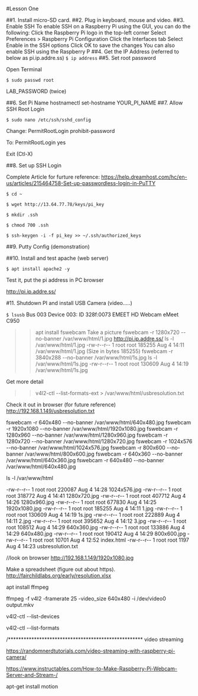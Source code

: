 #Lesson One

##1. Install micro-SD card.
##2. Plug in keyboard, mouse and video.
##3. Enable SSH 
To enable SSH on a Raspberry Pi using the GUI, you can do the following:
Click the Raspberry Pi logo in the top-left corner
Select Preferences > Raspberry Pi Configuration
Click the Interfaces tab
Select Enable in the SSH options
Click OK to save the changes 
You can also enable SSH using the Raspberry P
##4. Get the IP Address (referred to below as pi.ip.addre.ss)
`$ ip address`
##5. Set root password

Open Terminal

`$ sudo passwd root`

LAB_PASSWORD (twice)

##6. Set Pi Name
hostnamectl set-hostname YOUR_PI_NAME
##7. Allow SSH Root Login

`$ sudo nano /etc/ssh/sshd_config`

Change: 
PermitRootLogin prohibit-password

To:
PermitRootLogin yes

Exit (Ctl-X)

##8. Set up SSH Login

Complete Article for furture reference: https://help.dreamhost.com/hc/en-us/articles/215464758-Set-up-passwordless-login-in-PuTTY

`$ cd ~`

`$ wget http://13.64.77.78/keys/pi_key`

`$ mkdir .ssh`

`$ chmod 700 .ssh`

`$ ssh-keygen -i -f pi_key >> ~/.ssh/authorized_keys`

##9. Putty Config (demonstration)

##10. Install and test apache (web server)

`$ apt install apache2 -y`

Test it, put the pi address in PC browser 

http://pi.ip.addre.ss/

#11. Shutdown PI and install USB Camera (video.....)

`$ lsusb`
Bus 003 Device 003: ID 328f:0073 EMEET HD Webcam eMeet C950

>>apt install fswebcam
Take a picture
>> fswebcam -r 1280x720 --no-banner /var/www/html/1.jpg
http://pi.ip.addre.ss/
>> ls -l /var/www/html/1.jpg
-rw-r--r-- 1 root root 185255 Aug  4 14:11 /var/www/html/1.jpg
(Size in bytes 185255)
>> fswebcam -r 3840x288 --no-banner /var/www/html/1s.jpg
>> ls -l /var/www/html/1s.jpg
-rw-r--r-- 1 root root 130609 Aug  4 14:19 /var/www/html/1s.jpg

Get more detail
>> v4l2-ctl --list-formats-ext > /var/www/html/usbresolution.txt

Check it out in browser (for future reference)
http://192.168.1.149/usbresolution.txt


fswebcam -r 640x480 --no-banner /var/www/html/640x480.jpg
fswebcam -r 1920x1080 --no-banner /var/www/html/1920x1080.jpg
fswebcam -r 1280x960 --no-banner /var/www/html/1280x960.jpg
fswebcam -r 1280x720 --no-banner /var/www/html/1280x720.jpg
fswebcam -r 1024x576 --no-banner /var/www/html/1024x576.jpg
fswebcam -r 800x600 --no-banner /var/www/html/800x600.jpg
fswebcam -r 640x360 --no-banner /var/www/html/640x360.jpg
fswebcam -r 640x480 --no-banner /var/www/html/640x480.jpg

ls -l /var/www/html


-rw-r--r-- 1 root root 220087 Aug  4 14:28 1024x576.jpg
-rw-r--r-- 1 root root 318772 Aug  4 14:41 1280x720.jpg
-rw-r--r-- 1 root root 407712 Aug  4 14:26 1280x960.jpg
-rw-r--r-- 1 root root 677830 Aug  4 14:25 1920x1080.jpg
-rw-r--r-- 1 root root 185255 Aug  4 14:11 1.jpg
-rw-r--r-- 1 root root 130609 Aug  4 14:19 1s.jpg
-rw-r--r-- 1 root root 222889 Aug  4 14:11 2.jpg
-rw-r--r-- 1 root root 395652 Aug  4 14:12 3.jpg
-rw-r--r-- 1 root root 108512 Aug  4 14:29 640x360.jpg
-rw-r--r-- 1 root root 133886 Aug  4 14:29 640x480.jpg
-rw-r--r-- 1 root root 190412 Aug  4 14:29 800x600.jpg
-rw-r--r-- 1 root root  10701 Aug  4 12:52 index.html
-rw-r--r-- 1 root root   1197 Aug  4 14:23 usbresolution.txt



//look on browser
http://192.168.1.149/1920x1080.jpg

Make a spreadsheet  (figure out about https).
http://fairchildlabs.org/early/resolution.xlsx


apt install ffmpeg




ffmpeg -f v4l2 -framerate 25 -video_size 640x480 -i /dev/video0 output.mkv



v4l2-ctl --list-devices


v4l2-ctl --list-formats


/****************************************************
video streaming

https://randomnerdtutorials.com/video-streaming-with-raspberry-pi-camera/


https://www.instructables.com/How-to-Make-Raspberry-Pi-Webcam-Server-and-Stream-/


apt-get install motion 































